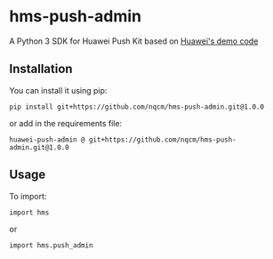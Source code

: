 # hms-push-admin
A Python 3 SDK for Huawei Push Kit based on [Huawei's demo code](https://github.com/HMS-Core/hms-push-serverdemo-python)

## Installation

You can install it using pip:

```pip install git+https://github.com/nqcm/hms-push-admin.git@1.0.0```

or add in the requirements file:

```huawei-push-admin @ git+https://github.com/nqcm/hms-push-admin.git@1.0.0```

## Usage

To import:

```import hms```

or 

```import hms.push_admin```
